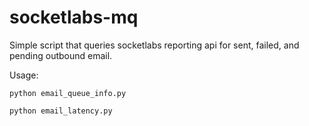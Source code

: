 socketlabs-mq
=============

Simple script that queries socketlabs reporting api for sent, failed, and pending outbound email.

Usage:

`python email_queue_info.py`

`python email_latency.py`